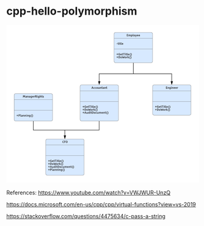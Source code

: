 # cpp-hello-polymorphism

![alt text](https://github.com/szeseong/cpp-hello-polymorphism/blob/master/ClassDiagram.png)


References:
https://www.youtube.com/watch?v=VWJWUR-UnzQ

https://docs.microsoft.com/en-us/cpp/cpp/virtual-functions?view=vs-2019

https://stackoverflow.com/questions/4475634/c-pass-a-string
